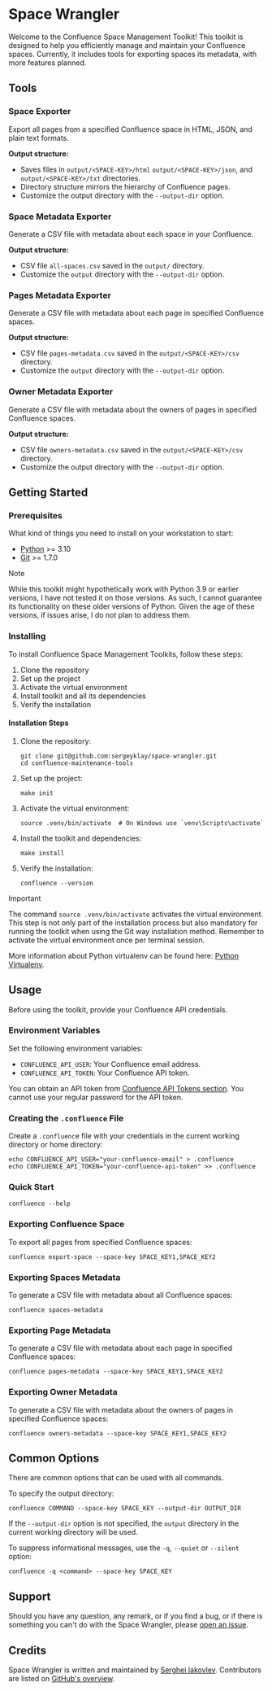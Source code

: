 # Space Wrangler

Welcome to the Confluence Space Management Toolkit! This toolkit is designed to
help you efficiently manage and maintain your Confluence spaces. Currently, it
includes tools for exporting spaces its metadata, with more features planned.

## Tools

### Space Exporter

Export all pages from a specified Confluence space in HTML, JSON, and plain text
formats.

**Output structure:**

* Saves files in `output/<SPACE-KEY>/html` `output/<SPACE-KEY>/json`,
  and `output/<SPACE-KEY>/txt` directories.
* Directory structure mirrors the hierarchy of Confluence pages.
* Customize the output directory with the `--output-dir` option.

### Space Metadata Exporter

Generate a CSV file with metadata about each space in your Confluence.

**Output structure:**

* CSV file `all-spaces.csv` saved in the `output/` directory.
* Customize the `output` directory with the `--output-dir` option.

### Pages Metadata Exporter

Generate a CSV file with metadata about each page in specified Confluence spaces.

**Output structure:**

* CSV file `pages-metadata.csv` saved in the `output/<SPACE-KEY>/csv` directory.
* Customize the `output` directory with the `--output-dir` option.

### Owner Metadata Exporter

Generate a CSV file with metadata about the owners of pages in specified
Confluence spaces.

**Output structure:**

* CSV file `owners-metadata.csv` saved in the `output/<SPACE-KEY>/csv` directory.
* Customize the output directory with the `--output-dir` option.

## Getting Started

### Prerequisites

What kind of things you need to install on your workstation to start:

* [Python](https://www.python.org/) >= 3.10
* [Git](https://git-scm.com/) >= 1.7.0

> [!NOTE]
> While this toolkit might hypothetically work with Python 3.9 or earlier
> versions, I have not tested it on those versions. As such, I cannot guarantee
> its functionality on these older versions of Python. Given the age of these
> versions, if issues arise, I do not plan to address them.

### Installing

To install Confluence Space Management Toolkits, follow these steps:

1. Clone the repository
2. Set up the project
3. Activate the virtual environment
4. Install toolkit and all its dependencies
5. Verify the installation

#### Installation Steps

1. Clone the repository:
   ```shell
   git clone git@github.com:sergeyklay/space-wrangler.git
   cd confluence-maintenance-tools
   ```
2. Set up the project:
   ```shell
   make init
   ```
3. Activate the virtual environment:
   ```shell
   source .venv/bin/activate  # On Windows use `venv\Scripts\activate`
   ```
4. Install the toolkit and dependencies:
   ```shell
   make install
   ```
5. Verify the installation:
   ```shell
   confluence --version
   ```

> [!IMPORTANT]
> The command `source .venv/bin/activate` activates the virtual
> environment. This step is not only part of the installation process but also
> mandatory for running the toolkit when using the Git way installation method.
> Remember to activate the virtual environment once per terminal session.

More information about Python virtualenv can be found here:
[Python Virtualenv](https://docs.python.org/3/library/venv.html).

## Usage

Before using the toolkit, provide your Confluence API credentials.

### Environment Variables

Set the following environment variables:

- `CONFLUENCE_API_USER`: Your Confluence email address.
- `CONFLUENCE_API_TOKEN`: Your Confluence API token.

You can obtain an API token from
[Confluence API Tokens section](https://id.atlassian.com/manage-profile/security/api-tokens).
You cannot use your regular password for the API token.

### Creating the `.confluence` File

Create a `.confluenc`e file with your credentials in the current working
directory or home directory:

```shell
echo CONFLUENCE_API_USER="your-confluence-email" > .confluence
echo CONFLUENCE_API_TOKEN="your-confluence-api-token" >> .confluence
```

### Quick Start

```shell
confluence --help
```

### Exporting Confluence Space

To export all pages from specified Confluence spaces:

```shell
confluence export-space --space-key SPACE_KEY1,SPACE_KEY2
```

### Exporting Spaces Metadata

To generate a CSV file with metadata about all Confluence spaces:

```shell
confluence spaces-metadata
```

### Exporting Page Metadata

To generate a CSV file with metadata about each page in specified Confluence
spaces:

```shell
confluence pages-metadata --space-key SPACE_KEY1,SPACE_KEY2
```

### Exporting Owner Metadata

To generate a CSV file with metadata about the owners of pages in specified
Confluence spaces:

```shell
confluence owners-metadata --space-key SPACE_KEY1,SPACE_KEY2
```

## Common Options

There are common options that can be used with all commands.

To specify the output directory:

```shell
confluence COMMAND --space-key SPACE_KEY --output-dir OUTPUT_DIR
```

If the `--output-dir` option is not specified, the `output` directory in the
current working directory will be used.

To suppress informational messages, use the `-q`, `--quiet` or `--silent`
option:

```shell
confluence -q <command> --space-key SPACE_KEY
```

## Support

Should you have any question, any remark, or if you find a bug, or if there is
something you can't do with the Space Wrangler, please
[open an issue](https://github.com/sergeyklay/space-wrangler/issues).

## Credits

Space Wrangler is written and maintained by
[Serghei Iakovlev](https://github.com/sergeyklay/). Contributors are listed on
[GitHub's overview](https://github.com/sergeyklay/space-wrangler/graphs/contributors).
